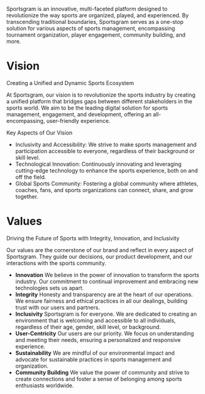 Sportsgram is an innovative, multi-faceted platform designed to revolutionize the way sports are organized, played, and experienced. By transcending traditional boundaries, Sportsgram serves as a one-stop solution for various aspects of sports management, encompassing tournament organization, player engagement, community building, and more.

# Vision

Creating a Unified and Dynamic Sports Ecosystem

At Sportsgram, our vision is to revolutionize the sports industry by creating a unified platform that bridges gaps between different stakeholders in the sports world. We aim to be the leading digital solution for sports management, engagement, and development, offering an all-encompassing, user-friendly experience.

Key Aspects of Our Vision
- Inclusivity and Accessibility: We strive to make sports management and participation accessible to everyone, regardless of their background or skill level.
- Technological Innovation: Continuously innovating and leveraging cutting-edge technology to enhance the sports experience, both on and off the field.
- Global Sports Community: Fostering a global community where athletes, coaches, fans, and sports organizations can connect, share, and grow together.

# Values

Driving the Future of Sports with Integrity, Innovation, and Inclusivity

Our values are the cornerstone of our brand and reflect in every aspect of Sportsgram. They guide our decisions, our product development, and our interactions with the sports community.

- **Innovation** We believe in the power of innovation to transform the sports industry. Our commitment to continual improvement and embracing new technologies sets us apart.
- **Integrity** Honesty and transparency are at the heart of our operations. We ensure fairness and ethical practices in all our dealings, building trust with our users and partners.
- **Inclusivity** Sportsgram is for everyone. We are dedicated to creating an environment that is welcoming and accessible to all individuals, regardless of their age, gender, skill level, or background.
- **User-Centricity** Our users are our priority. We focus on understanding and meeting their needs, ensuring a personalized and responsive experience.
- **Sustainability** We are mindful of our environmental impact and advocate for sustainable practices in sports management and organization.
- **Community Building** We value the power of community and strive to create connections and foster a sense of belonging among sports enthusiasts worldwide.
